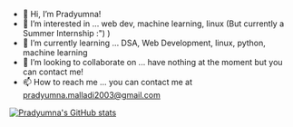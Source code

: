 - 👋 Hi, I’m Pradyumna!
- 👀 I’m interested in ... web dev, machine learning, linux (But currently a Summer Internship :") )
- 🌱 I’m currently learning ... DSA, Web Development, linux, python, machine learning
- 💞️ I’m looking to collaborate on ... have nothing at the moment but you can contact me!
- 📫 How to reach me ... you can contact me at pradyumna.malladi2003@gmail.com

<!---
MSSRPRAD/MSSRPRAD is a ✨ special ✨ repository because its `README.md` (this file) appears on your GitHub profile.
You can click the Preview link to take a look at your changes.
--->


[![Pradyumna's GitHub stats](https://github-readme-stats.vercel.app/api?username=mssrprad&theme=svelte)](https://github.com/anuraghazra/github-readme-stats)
